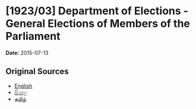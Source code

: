 # [1923/03] Department of Elections - General Elections of Members of the Parliament

**Date:** 2015-07-13

## Original Sources

- [English](https://documents.gov.lk/view/extra-gazettes/2015/7/1923-03_E.pdf)
- [සිංහල](https://documents.gov.lk/view/extra-gazettes/2015/7/1923-03_S.pdf)
- [தமிழ்](https://documents.gov.lk/view/extra-gazettes/2015/7/1923-03_T.pdf)
